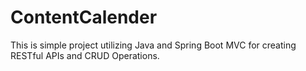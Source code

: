 # ContentCalender
This is simple project utilizing Java and Spring Boot MVC for creating RESTful APIs and CRUD Operations.
